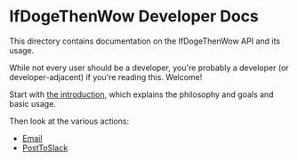 # IfDogeThenWow Developer Docs

This directory contains documentation on the IfDogeThenWow API and its usage.

While not every user should be a developer, you're probably a developer (or
developer-adjacent) if you're reading this. Welcome!

Start with [the introduction](intro.md), which explains the philosophy and
goals and basic usage.

Then look at the various actions:

- [Email](email_action.md)
- [PostToSlack](post_to_slack_action.md)
